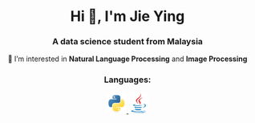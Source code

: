 <h1 align="center">Hi 👋, I'm Jie Ying</h1>
<h3 align="center">A data science student from Malaysia</h3>

<p align="center">🌱 I’m interested in <b>Natural Language Processing</b> and <b>Image Processing</b><p>

<h3 align="center">Languages:</h3>

<p align="center"><a href="https://www.python.org" target="_blank"> <img src="https://raw.githubusercontent.com/devicons/devicon/master/icons/python/python-original.svg" alt="python" width="40" height="40"/> </a> <a href="https://www.java.com" target="_blank"> <img src="https://raw.githubusercontent.com/devicons/devicon/master/icons/java/java-original.svg" alt="java" width="40" height="40"/> </a></p>

